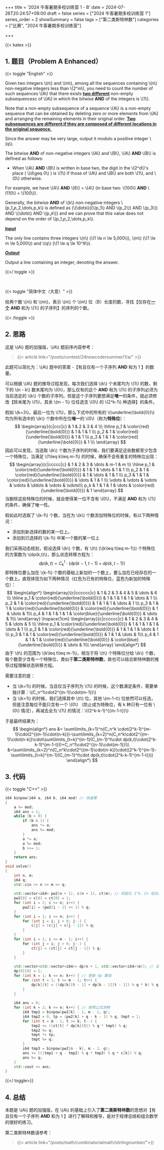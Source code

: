 +++
title = '2024 牛客暑期多校训练营 1 - B'
date = 2024-07-26T20:24:57+08:00
draft = false
series = ["2024 牛客暑期多校训练营 1"]
series_order = 2
showSummary = false
tags = ["第二类斯特林数"]
categories = ["比赛", "2024 牛客暑期多校训练营"]

+++

{{< katex >}}

## 1. 题目（Problem A Enhanced）

{{< toggle "English" >}}

Given two integers \\(n\\) and \\(m\\), among all the sequences containing \\(n\\) non-negative integers less than \\(2^m\\), you need to count the number of such sequences \\(A\\) that there exists **<u>two different</u>** non-empty subsequencesc of \\(A\\) in which the bitwise **AND** of the integers is \\(1\\).

Note that a non-empty subsequence of a sequence \\(A\\) is a non-empty sequence that can be obtained by deleting zero or more elements from \\(A\\) and arranging the remaining elements in their original order. **<u>Two subsequences are different if they are composed of different locations in the original sequence.</u>**

Since the answer may be very large, output it modulo a positive integer \\(q\\).

 The bitwise **AND** of non-negative integers \\(A\\) and \\(B\\), \\(A\\) **AND** \\(B\\) is defined as follows: 

- When \\(A\\) **AND** \\(B\\) is written in base two, the digit in the \\(2^d\\)'s place ( \\(d\geq 0\\) ) is \\(1\\) if those of \\(A\\) and \\(B\\) are both \\(1\\), and \\(0\\) otherwise.  

For example, we have \\(4\\) **AND** \\(6\\) = \\(4\\) (in base two: \\(100\\) **AND** \\(110\\) = \\(100\\)).

Generally, the bitwise **AND** of \\(k\\) non-negative integers \\(p_1,𝑝_2,\dots,p_k\\) is defined as
(\\(\dots\\)((\\(p_1\\) AND \\(p_2\\)) AND \\(p_3\\)) AND \\(\dots\\) AND \\(p_𝑘\\))
and we can prove that this value does not depend on the order of \\(p_1,𝑝_2,\dots,p_k\\).

***<u>Input</u>***

The only line contains three integers \\(n\\) (\\(1 \le n \le 5\,000\\)), \\(m\\) (\\(1 \le m \le 5\,000\\)) and \\(q\\) (\\(1 \le q \le 10^9\\)).

***<u>Output</u>***

Output a line containing an integer, denoting the answer.

{{</ toggle >}}

<br>

{{< toggle "简体中文（大意）" >}}

给两个数 \\(n\\) 和 \\(m\\\)，表示 \\(n\\) 个 \\(m\\) 位（B）长度的数，寻找【仅存在<u>**一个**</u> **AND** 和为 \\(1\\) 的子序列】的序列的个数。

{{< /toggle >}}

## 2. 思路

这是 \\(A\\) 题的加强版，\\(A\\) 题前序内容参考：

> {{< article link="/posts/contest/24nowcodersummer/1/a/" >}}

此题可以简化为：\\(A\\) 题中的答案 -【有且仅有一个子序列 **AND** 和为 1 】的数量。

可以根据 \\(A\\) 题的推导过程发现，每次我们选择 \\(k\\) 个末尾均为 \\(1\\) 的数，剩下的 \\(n - k\\) 数末尾均为 \\(0\\)，那么仅有的这个 **AND** 和为 \\(1\\) 的子序列必须为当前选定的 \\(k\\) 个数的子序列。但是这个子序列要想满足**唯一**的条件，就必须修改【除末尾为 \\(1\\)，其余 \\(m - 1\\) 位任选含 \\(0\\) 的 \\(2^k-1\\) 种选择】的条件。

假如 \\(k=3\\)，最后一位为 \\(1\\)，那么下式中的所有的 \\(\underline{\bold{0}}\\) 均为所有选中的 \\(k\\) 个数中所在位**唯一**的 \\(0\\)（称为**特殊位**）：
$$
\begin{array}{c|ccc|c}
 & 1 & 2 & 3 & 4 \\\
\hline
p_1 & \color{red}{\underline{\bold{0}}} & 1 & 1 & 1 \\\
p_2 & 1 & \color{red}{\underline{\bold{0}}} & 1 & 1 \\\
p_3 & 1 & 1 & \color{red}{\underline{\bold{0}}} & 1 \\\
\end{array}
$$
因此可以发现，当选取 \\(k\\) 个数为子序列的时候，我们要满足这些数都至少包含一个特殊位，当满足 \\(1\leq k\leq m-1\\) 的时候，确保不会有重复的特殊位出现：
$$
\begin{array}{c|ccccc|c}
 & 1 & 2 & 3 & \dots & m-1 & m \\\
\hline
p_1 & \color{red}{\underline{\bold{0}}} & 1 & 1 & \dots & 1 & 1 \\\
p_2 & 1 & \color{red}{\underline{\bold{0}}} & 1 & \dots & 1 & 1 \\\
p_3 & 1 & 1 & \color{red}{\underline{\bold{0}}} & \dots & 1 & 1 \\\
\vdots & \vdots & \vdots & \vdots & \ddots & \vdots & \vdots\\\
p_k & 1 & 1 & 1 & \dots & \color{red}{\underline{\bold{0}}} & 1
\end{array}
$$
当删除这些特殊位的时候，就会使得某一位不含有 \\(0\\)，不满足 **AND** 和为 \\(1\\) 的条件，确保了唯一性。

假如此时选取了 \\(k-1\\) 个数，当在为 \\(k\\) 个数添加特殊位的时候，有以下两种情况：

- 添加到新选择的数的某一位上。
- 添加到已选择的 \\(k-1\\) 中某一个数的某一位上

我们采用动态规划，假设选择 \\(k\\) 个数，有 \\(t\\) (\\(k\leq t\leq m-1\\)) 个特殊位的方案数为 \\(dp(k,t)\\)，那么状态转移方程为：
$$
dp(k,t)=C^1_k\cdot(dp(k-1,t-1) + dp(k,t-1))
$$
即特殊位要么加在 \\(k-1\\) 个数的基础上新加的一个数上，要么加在已经存在的一个数上。直观体现为如下两种情况（红色为已有的特殊位，蓝色为新加的特殊位）：
$$
\begin{align*}
\begin{array}{c|cccccc|c}
 & 1 & 2 & 3 & 4 & 5 & \dots & 6 \\\
\hline
p_1 & \color{red}{\underline{\bold{0}}} & 1 & 1 & 1 & 1 & \dots & 1 \\\
p_2 & 1 & \color{red}{\underline{\bold{0}}} & 1 & 1 & 1 & \dots & 1 \\\
p_3 & 1 & 1 & \color{red}{\underline{\bold{0}}} & \color{red}{\underline{\bold{0}}} & 1 & \dots & 1\\\
p_4 & 1 & 1 & 1 & 1 & \color{blue}{\underline{\bold{0}}} & \dots & 1\\\
\end{array}
\hspace{1cm}
\begin{array}{c|cccccc|c}
 & 1 & 2 & 3 & 4 & 5 & \dots & 5 \\\
\hline
p_1 & \color{red}{\underline{\bold{0}}} & 1 & 1 & 1 & 1 & \dots & 1 \\\
p_2 & 1 & \color{red}{\underline{\bold{0}}} & 1 & 1 & 1 & \dots & 1 \\\
p_3 & 1 & 1 & \color{red}{\underline{\bold{0}}} & 1 & 1 & \dots & 1\\\
p_4 & 1 & 1 & 1 & \color{red}{\underline{\bold{0}}} & \color{blue}{\underline{\bold{0}}} & \dots & 1\\\
\end{array}
\end{align*}
$$
由于 \\(t\\) 的范围为 \\(k\leq t\leq m-1\\)，相当于将 \\(t\\) 个特殊位分给 \\(k\\) 个数，每个数至少含有一个特殊位，类似于**第二类斯特林数**，故也可以结合斯特林数的推导过程理解状态转移方程。

需要注意的是：

- 当 \\(k=1\\) 的时候，当且仅当子序列为 \\(1\\) 的时候，这个数满足条件，需要单独计算：\\(C_n^1\cdot2^{(n-1)\cdot(m-1)}\\)
- 当 \\(k>1\\) 的时候，我们选择其中 \\(t\\) 位，其他 \\(m-1-t\\) 位依然可以任选，但是注意每位不能只含有一个 \\(0\\) （防止成为特殊位，有 k 种只有一位有 \\(0\\) 情况），再减去全为 \\(1\\) 的情况：\\((2^k-k-1)^{{m-1-t}}\\)

于是最终结果为：
$$
\begin{align*}
ans &= \sum\limits_{k=1}^n(C_n^k \cdot(2^k-1)^{m-1}\cdot2^{(m-1)\cdot(n-k)})-\sum\limits_{k=2}^n(C_n^k\cdot2^{(m-1)\cdot(n-k)}\cdot\sum\limits_{t=k}^{m-1}(C_{m-1}^t\cdot dp(k,t)\cdot(2^k-k-1)^{m-1-t}))+C_n^1\cdot2^{(n-1)\cdot(m-1)}\\\
&=\sum\limits_{k=2}^n(C_n^k\cdot2^{(m-1)\cdot(n-k)}\cdot((2^k-1)^{m-1}-\sum\limits_{t=k}^{m-1}(C_{m-1}^t\cdot dp(k,t)\cdot(2^k-k-1)^{m-1-t})))
\end{align*}
$$

## 3. 代码

{{< toggle "C++" >}}

```cpp
i64 binpow(i64 a, i64 b, i64 mod) // 快速幂
{
    a %= mod;
    i64 ans = 1;
    while (b > 0) {
        if (b & 1) {
            ans *= a;
            ans %= mod;
        }
        a *= a;
        a %= mod;
        b >>= 1;
    }
    return ans;
}
void solve()
{
    int n, m;
    i64 q;
    std::cin >> n >> m >> q;
    
    std::vector<i64> pw2(n + 1), c(n + 1), ct(m); // 初始化 2^k、Cn 组合数和 Cm 组合数
    pw2[0] = c[0] = ct[0] = 1;
    for (int i = 1; i <= n; i++) {
        pw2[i] = (pw2[i - 1] << 1) % q;
    }
    for (int i = 1; i <= n; i++) {
        for (int j = i; j > 0; j--) {
            c[j] = (c[j] + c[j - 1]) % q;
        }
    }
    for (int i = 1; i <= m - 1; i++) {
        for (int j = i; j > 0; j--) {
            ct[j] = (ct[j] + ct[j - 1]) % q;
        }
    }
    
    std::vector<std::vector<i64>> dp(n + 1, std::vector<i64>(m)); // 定义 dp 数组
    dp[0][0] = 1;
    for (int k = 1; k <= n; k++) { // 更新 dp 数组
        for (int t = 1; t <= m - 1; t++) {
            dp[k][t] = ((dp[k][t - 1] + dp[k - 1][t - 1]) % q * k) % q;
        }
    }
    
    i64 ans = 0;
    for (int k = 2; k <= n; k++) { // 按照公式求解
        i64 tmp1 = binpow(pw2[k] - 1, m - 1, q);
        i64 tmp2 = 0, tp = (pw2[k] + q - k - 1) % q, tmpt = 1;
        for (int t = m - 1; t >= k; t--) {
            tmp2 += ((ct[t] * dp[k][t]) % q * tmpt) % q;
            tmp2 %= q;
            tmpt *= tp;
            tmpt %= q;
        }
        i64 tmp3 = binpow(pw2[n - k], m - 1, q);
        ans += (((tmp1 + q - tmp2) % q * tmp3) % q * c[k]) % q;
        ans %= q;
    }
    std::cout << ans;
}
```

{{</ toggle>}}

## 4. 总结

本题是 \\(A\\) 题的加强版，在 \\(A\\) 的基础上引入了**第二类斯特林数**的思想对【有且仅有一个子序列 **AND** 和为 1 】进行了解释和推导，是对于规律总结和组合数学的很好的练习。

第二类斯特林数请参考：

> {{< article link="/posts/math/combinatorialmath/stirlingnumber/">}}
